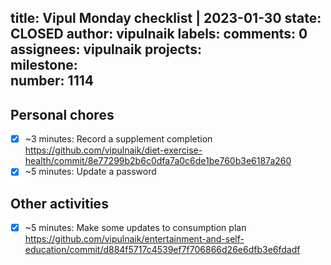 title:	Vipul Monday checklist | 2023-01-30
state:	CLOSED
author:	vipulnaik
labels:	
comments:	0
assignees:	vipulnaik
projects:	
milestone:	
number:	1114
--
## Personal chores

- [x] ~3 minutes: Record a supplement completion https://github.com/vipulnaik/diet-exercise-health/commit/8e77299b2b6c0dfa7a0c6de1be760b3e6187a260
- [x] ~5 minutes: Update a password 

## Other activities

- [x] ~5 minutes: Make some updates to consumption plan https://github.com/vipulnaik/entertainment-and-self-education/commit/d884f5717c4539ef7f706866d26e6dfb3e6fdadf
